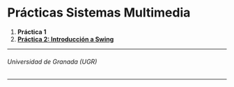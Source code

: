 # Prácticas Sistemas Multimedia

1. **Práctica 1**
2. **[Práctica 2: Introducción a Swing](https://github.com/antoniovj1/sistemas_multimedia_ugr/tree/master/Practica2)**

___
###### Universidad de Granada (UGR)
___
